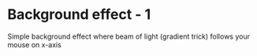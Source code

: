 # Background effect - 1

Simple background effect where beam of light (gradient trick) follows your mouse on x-axis
